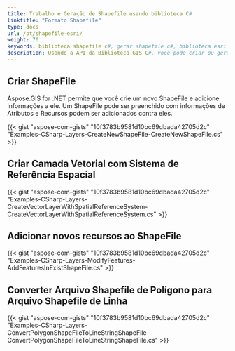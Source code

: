 ```yaml
---
title: Trabalho e Geração de Shapefile usando biblioteca C#
linktitle: "Formato Shapefile"
type: docs
url: /pt/shapefile-esri/
weight: 70
keywords: biblioteca shapefile c#, gerar shapefile c#, biblioteca esri shapefile c#
description: Usando a API da Biblioteca GIS C#, você pode criar ou gerar um novo Esri ShapeFile e adicionar informações a ele. Você também pode adicionar novos recursos ao ShapeFile.
---
```


## **Criar ShapeFile**
Aspose.GIS for .NET permite que você crie um novo ShapeFile e adicione informações a ele. Um ShapeFile pode ser preenchido com informações de Atributos e Recursos podem ser adicionados contra eles.

{{< gist "aspose-com-gists" "10f3783b9581d10bc69dbada42705d2c" "Examples-CSharp-Layers-CreateNewShapeFile-CreateNewShapeFile.cs" >}}
## **Criar Camada Vetorial com Sistema de Referência Espacial**
{{< gist "aspose-com-gists" "10f3783b9581d10bc69dbada42705d2c" "Examples-CSharp-Layers-CreateVectorLayerWithSpatialReferenceSystem-CreateVectorLayerWithSpatialReferenceSystem.cs" >}}
## **Adicionar novos recursos ao ShapeFile**
{{< gist "aspose-com-gists" "10f3783b9581d10bc69dbada42705d2c" "Examples-CSharp-Layers-ModifyFeatures-AddFeaturesInExistShapeFile.cs" >}}
## **Converter Arquivo Shapefile de Polígono para Arquivo Shapefile de Linha**
{{< gist "aspose-com-gists" "10f3783b9581d10bc69dbada42705d2c" "Examples-CSharp-Layers-ConvertPolygonShapeFileToLineStringShapeFile-ConvertPolygonShapeFileToLineStringShapeFile.cs" >}}
